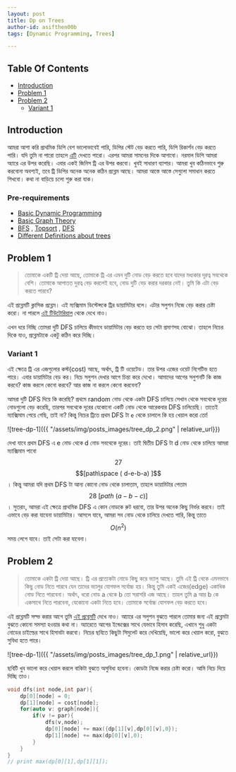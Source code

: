 ```yaml
---
layout: post
title: Dp on Trees
author-id: asifthen00b
tags: [Dynamic Programming, Trees]

---
```


## Table Of Contents

* [Introduction](introduction)
* [Problem 1](#problem1)
* [Problem 2](#problem2)
  * [Variant 1](#problem1variant1)

## Introduction <a name="introduction"></a>

আমরা আশা করি প্রাথমিক ডিপি বেশ ভালোভাবেই পারি, ডিপির স্টেট বেড় করতে পারি, ডিপি রিকার্শন বেড় করতে পারি। যদি তুমি না পারো তাহলে [এটি](https://duoblogger.github.io/2019/06/28/basic-dynamic-programming.html) দেখতে পারো। এরপর আমরা সামনের দিকে আগাবো। নরমাল ডিপি আমরা অ্যারে এর উপর করেছি। এবার একই জিনিস ট্রি এর উপর করবো। খুবই সাধারণ ব্যাপার। আমরা খুব কঠিনভাবে শুরু করবোনা অবশ্যই, তবে ট্রি ডিপির অনেক অনেক কঠিন প্রব্লেম আছে। আমরা আস্তে আস্তে সেগুলো সমাধান করতে শিখবো। কথা না বাড়িয়ে চলো শুরু করা যাক। 

### Pre-requirements

* [Basic Dynamic Programming](https://duoblogger.github.io/2019/06/28/basic-dynamic-programming.html)
* [Basic Graph Theory](http://www.shafaetsplanet.com/?p=143)
* [BFS](http://www.shafaetsplanet.com/?p=604)  ,  [Topsort](http://www.shafaetsplanet.com/?p=848)  ,  [DFS](http://www.shafaetsplanet.com/?p=973)
* [Different Definitions about trees](https://www.tutorialspoint.com/data_structures_algorithms/tree_data_structure.htm)

## Problem 1 <a name="problem1"></a>

> তোমাকে একটি ট্রি দেয়া আছে, তোমাকে ট্রি এর এমন দুটি নোড বেড় করতে হবে যাদের মধ্যকার দূরত্ব সবথেকে বেশি। তোমাকে আপাতত দুরত্ব বেড় করলেই হবে, নোড দুটি বেড় করার দরকার নেই। তুমি কি এটা বেড় করতে পারবে? 

এই প্রব্লেমটি ক্লাসিক প্রব্লেম। এই ম্যক্সিমাম ডিস্টেন্সকে ট্রির ডায়ামিটার বলে। এটার সলুশন নিজে বেড় করার চেষ্টা করো। না পারলে [এই টিউটোরিয়াল](http://www.shafaetsplanet.com/?p=521) থেকে দেখে নাও। 

এখন ধরে নিচ্ছি তোমরা দুটি DFS চালিয়ে কীভাবে ডায়ামিটার বেড় করতে হয় সেটা প্রমাণসহ বোঝো। তাহলে নিচের দিকে যাও, প্রব্লেমটাকে একটু কঠিন করে দিচ্ছি। 

### Variant 1 <a name="problem1variant1"></a>

এই ক্ষেত্রে ট্রি এর এজগুলোর কস্ট(cost) আছে, অর্থাৎ, ট্রি টি ওয়েটেড। তার উপর এজের ওয়েট নিগেটিভ হতে পারে। এবার ডায়ামিটার বেড় কর। নিচে সলুশন দেখার আগে চিন্তা করে দেখো। আমাদের আগের সলুশনটি কি কাজ করবে? কাজ করলে কেনো করবে? আর কাজ না করলে কেনো করবেনা? 

আমরা দুটি DFS দিয়ে কি করেছি? প্রথমে random নোড থেকে একটা DFS চালিয়ে সেখান থেকে সবথেকে দূরের নোডগুলো বেড় করেছি, তারপর সবথেকে দূরের যেকোনো একটি নোড থেকে আরেকবার DFS চালিয়েছি। তাতেই ম্যাক্সিমাম পেয়ে গেছি, তাই না? কিন্তু নিচের ট্রিতে প্রথম DFS টা `e` থেকে চালালে কি হয় খেয়াল করো তো! 

![tree-dp-1]({{ "/assets/img/posts_images/tree_dp_2.png" | relative_url}})

দেখা যাবে প্রথম DFS এ e নোড থেকে d নোড সবথেকে দূরের। তাই দ্বিতীয় DFS টা d নোড থেকে চালিয়ে আমরা ম্যাক্সিমাম পাবো $$27$$ $$[path\space  ( d-e-b-a) ]$$  । কিন্তু আমরা যদি প্রথম DFS টা আন্য কোনো নোড থেকে চালাতাম, তাহলে ডায়ামিটার পেতাম $$28\ [path\ (a-b-c)]$$ । সুতরাং, আমরা এই ক্ষেত্রে প্রাথমিক DFS এ কোন নোডকে রুট ধরবো, তার উপর অনেক কিছু নির্ভর করবে। তাই এভাবে বেড় করা যাবেনা ডায়ামিটার। আসলে যাবে, আমরা সব নোড থেকে চালিয়ে দেখতে পারি, কিন্তু তাতে $$O(n^2)$$ সময় লেগে যাবে। তাই সেটা করা যাবেনা। 

## Problem 2 <a name="problem2"></a>

> তোমাকে একটা ট্রি দেয়া আছে। ট্রি এর প্রত্যেকটা নোডে কিছু করে ভ্যালু আছে। তুমি এই ট্রি থেকে এমনভাবে কিছু নোড নিতে পারবে যেন তাদের ভ্যালুর যোগফল সর্বোচ্চ হয়। কিন্তু তুমি একই এজের(edge) একাধিক নোড নিতে পারবেনা। অর্থাৎ, ধরো নোড a থেকে b তো সরাসরি এজ আছে। তাহল তুমি  a আর b কে একসাথে নিতে পারবেনা, যেকোনো একটা নিতে হবে। তোমাকে সর্বোচ্চ যোগফল বেড় করতে হবে। 

এই প্রব্লেমটি সল্ভ করার আগে তুমি [এই প্রব্লেমটি](https://duoblogger.github.io/2019/06/28/basic-dynamic-programming.html#problem3) দেখে নাও। আ্যারে এর সলুশন বুঝতে পারলে তোমার জন্য এই প্রব্লেমটা বুঝতে কোনো সমস্যা হওয়ার কথা না। অ্যারেতে আগের ইন্ডেক্সের সাথে যেভাবে হিসাব করেছি, এখানে শুধু একটা নোডের চাইল্ডের সাথে হিসাবটা করবো। নিচের ছবিতে কিছুটা সিমুলেট করে দেখিয়েছি, ভালো করে খেয়াল করো, বুঝতে সুবিধা হতে পারে। 

![tree-dp-1]({{ "/assets/img/posts_images/tree_dp_1.png" | relative_url}})

ছবিটি খুব ভালো করে খেয়াল করলে বাকিটা বুঝতে অসুবিধা হবেনা। কোডটা নিজে করার চেষ্টা করো। আমি নিচে দিয়ে দিচ্ছি তাও। 

``` c++
void dfs(int node,int par){
    dp[0][node] = 0;
    dp[1][node] = cost[node];
    for(auto v: graph[node]){
        if(v != par){
    		dfs(v,node);
            dp[0][node] += max({dp[1][v],dp[0][v],0});
            dp[1][node] += max(dp[0][v],0);
        }
    }
}
// print max(dp[0][1],dp[1][1]);
```





